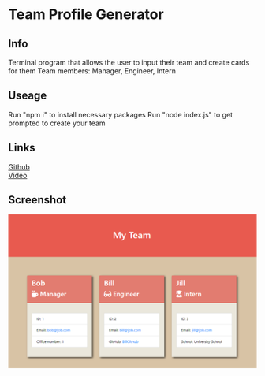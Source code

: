 # Team Profile Generator

## Info
Terminal program that allows the user to input their team and create cards for them
Team members: Manager, Engineer, Intern

## Useage
Run "npm i" to install necessary packages
Run "node index.js" to get prompted to create your team

## Links
[Github](https://github.com/eelac/Team-Profile-Geneartor)  
[Video](https://drive.google.com/file/d/1t8kJQzjVxhaGzcVgRv91-Xcf9Re3eGBb/view)

## Screenshot
![Screenshot](preview/Team-Profile-Generator-Pic.png)
